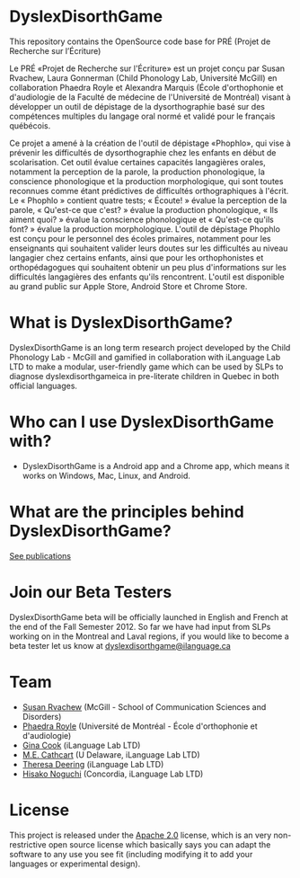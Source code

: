 DyslexDisorthGame 
=================

This repository contains the OpenSource code base for PRÉ (Projet de Recherche sur l’Écriture)

Le PRÉ «Projet de Recherche sur l'Écriture» est un projet conçu par Susan Rvachew, Laura Gonnerman (Child Phonology Lab, Université McGill) en collaboration Phaedra Royle et Alexandra Marquis (École d'orthophonie et d'audiologie de la Faculté de médecine de l'Université de Montréal) visant à développer un outil de dépistage de la dysorthographie basé sur des compétences multiples du langage oral normé et validé pour le français québécois.

Ce projet a amené à la création de l'outil de dépistage «Phophlo», qui vise à prévenir les difficultés de dysorthographie chez les enfants en début de scolarisation. Cet outil évalue certaines capacités langagières orales, notamment la perception de la parole, la production phonologique, la conscience phonologique et la production morphologique, qui sont toutes reconnues comme étant prédictives de difficultés orthographiques à l'écrit. Le « Phophlo » contient quatre tests; « Écoute! » évalue la perception de la parole, « Qu'est-ce que c'est? » évalue la production phonologique, « Ils aiment quoi? » évalue la conscience phonologique et « Qu'est-ce qu'ils font? » évalue la production morphologique. L'outil de dépistage Phophlo est conçu pour le personnel des écoles primaires, notamment pour les enseignants qui souhaitent valider leurs doutes sur les difficultés au niveau langagier chez certains enfants, ainsi que pour les orthophonistes et orthopédagogues qui souhaitent obtenir un peu plus d'informations sur les difficultés langagières des enfants qu'ils rencontrent. L'outil est disponible au grand public sur Apple Store, Android Store et Chrome Store.

# What is DyslexDisorthGame?
DyslexDisorthGame is an long term research project developed by the Child Phonology Lab - McGill and gamified in collaboration with iLanguage Lab LTD to make a modular, user-friendly game which can be used by SLPs to diagnose dyslexdisorthgameica in pre-literate children in Quebec in both official languages.

# Who can I use DyslexDisorthGame with?
* DyslexDisorthGame is a Android app and a Chrome app, which means it works on Windows, Mac, Linux, and Android.

# What are the principles behind DyslexDisorthGame?

[See publications](http://www.medicine.mcgill.ca/srvachew/)

# Join our Beta Testers

DyslexDisorthGame beta will be officially launched in English and French at the end of the Fall Semester 2012. So far we have had input from SLPs working on in the Montreal and Laval regions, if you would like to become a beta tester let us know at dyslexdisorthgame@ilanguage.ca 

# Team
* [Susan Rvachew](http://www.medicine.mcgill.ca/srvachew/) (McGill - School of Communication Sciences and Disorders)
* [Phaedra Royle](http://www.crblm.ca/members/phaedra_royle) (Université de Montréal - École d'orthophonie et d'audiologie)
* [Gina Cook](http://ilanguage.ca/) (iLanguage Lab LTD)
* [M.E. Cathcart](http://udel.edu/~mdotedot/) (U Delaware, iLanguage Lab LTD)
* [Theresa Deering](http://ilanguage.ca/) (iLanguage Lab LTD)
* [Hisako Noguchi](http://ilanguage.ca/) (Concordia, iLanguage Lab LTD)

# License 

This project is released under the [Apache 2.0](http://www.apache.org/licenses/LICENSE-2.0.html) license, which is an very non-restrictive open source license which basically says you can adapt the software to any use you see fit (including modifying it to add your languages or experimental design).


